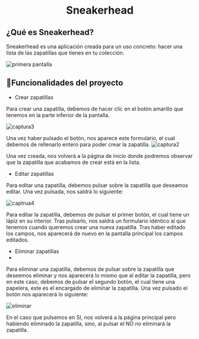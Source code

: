 <h1 align="center"> Sneakerhead </h1>

<h2>¿Qué es Sneakerhead?</h3>
Sneakerhead es una aplicación creada para un uso concreto: hacer una lista de las zapatillas que tienes en tu colección.


![primera pantalla](https://user-images.githubusercontent.com/100934318/220478249-cda78270-0556-4897-85aa-352629220bb3.png)

## :hammer:Funcionalidades del proyecto
- Crear zapatillas

Para crear una zapatilla, debemos de hacer clic en el botón amarillo que tenemos en la parte inferior de la pantalla.

![captura3](https://user-images.githubusercontent.com/100934318/220479609-1302d1de-c330-4d47-9af2-01a14d18c74c.png)

Una vez haber pulsado el botón, nos aparece este formulario, el cual debemos de rellenarlo entero para poder crear la zapatilla.
![captura2](https://user-images.githubusercontent.com/100934318/220479445-48229fc1-5297-423c-91c0-89482d916649.png)

Una vez creada, nos volverá a la página de inicio donde podremos observar que la zapatilla que acabamos de crear está en la lista.


- Editar zapatillas

Para editar una zapatilla, debemos pulsar sobre la zapatilla que deseamos editar. Una vez pulsada, nos saldrá lo siguiente:

![captrua4](https://user-images.githubusercontent.com/100934318/220480549-2372e413-3394-4295-b64b-cc2cb7772889.png)

Para editar la zapatilla, debemos de pulsar el primer botón, el cual tiene un lápiz en su interior. Tras pulsarlo, nos saldrá un formulario idéntico al que tenemos cuando queremos crear una nueva zapatilla. Tras haber editado los campos, nos aparecerá de nuevo en la pantalla principal los campos editados.

- Eliminar zapatillas
- 
Para eliminar una zapatilla, debemos de pulsar sobre la zapatilla que deseemos eliminar y nos aparecerá lo mismo que al editar la zapatilla, pero en este caso, debemos de pulsar el segundo botón, el cual tiene una papelera, este es el encargado de eliminar la zapatilla. Una vez pulsado el botón nos aparecerá lo siguiente:

![eliminar](https://user-images.githubusercontent.com/100934318/220481279-e6ddf885-9b97-42ba-b4d6-8d6e2556dfc5.png)

En el caso que pulsemos en SI, nos volverá a la página principal pero habiendo eliminado la zapatilla, sino, al pulsar el NO no eliminará la zapatilla.

